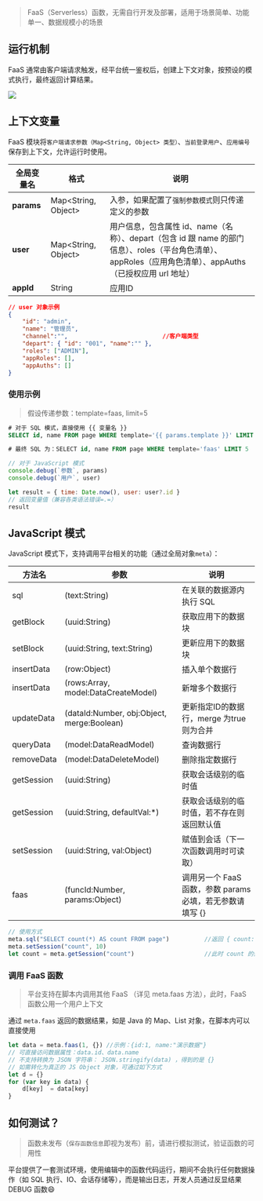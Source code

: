 > FaaS（Serverless）函数，无需自行开发及部署，适用于场景简单、功能单一、数据规模小的场景

## 运行机制

FaaS 通常由客户端请求触发，经平台统一鉴权后，创建上下文对象，按预设的模式执行，最终返回计算结果。

![](./static/img/faas-运行机制.webp)

## 上下文变量

FaaS 模块将`客户端请求参数（Map<String, Object> 类型）`、`当前登录用户`、`应用编号`保存到上下文，允许运行时使用。

全局变量名|格式|说明
-|-|-
**params**|Map<String, Object>|入参，如果配置了`强制参数模式`则只传递定义的参数
**user**|Map<String, Object>|用户信息，包含属性 id、name（名称）、depart（包含 id 跟 name 的部门信息）、roles（平台角色清单）、appRoles（应用角色清单）、appAuths（已授权应用 url 地址）
**appId**|String|应用ID

```json
// user 对象示例
{
    "id": "admin",
    "name": "管理员",
    "channel":"",                           //客户端类型
    "depart": { "id": "001", "name":"" },
    "roles": ["ADMIN"],
    "appRoles": [],
    "appAuths": []
}
```

### 使用示例
> 假设传递参数：template=faas, limit=5

```sql
# 对于 SQL 模式，直接使用 {{ 变量名 }}
SELECT id, name FROM page WHERE template='{{ params.template }}' LIMIT {{ params.limit }}

# 最终 SQL 为：SELECT id, name FROM page WHERE template='faas' LIMIT 5
```

```javascript
// 对于 JavaScript 模式
console.debug(`参数`, params)
console.debug(`用户`, user)

let result = { time: Date.now(), user: user?.id }
// 返回变量值（兼容各类语法错误=.=）
result
```

## JavaScript 模式

JavaScript 模式下，支持调用平台相关的功能（通过全局对象`meta`）：

方法名|参数|说明
-|-|-
sql|(text:String)|在关联的数据源内执行 SQL
getBlock|(uuid:String)|获取应用下的数据块
setBlock|(uuid:String, text:String)|更新应用下的数据块
insertData|(row:Object)|插入单个数据行
insertData|(rows:Array<Object>, model:DataCreateModel)|新增多个数据行
updateData|(dataId:Number, obj:Object, merge:Boolean)|更新指定ID的数据行，merge 为true则为合并
queryData|(model:DataReadModel)|查询数据行
removeData|(model:DataDeleteModel)|删除指定数据行
getSession|(uuid:String)|获取会话级别的临时值
getSession|(uuid:String, defaultVal:*)|获取会话级别的临时值，若不存在则返回默认值
setSession|(uuid:String, val:Object)|赋值到会话（下一次函数调用时可读取）
faas|(funcId:Number, params:Object)|调用另一个 FaaS 函数，参数 params 必填，若无参数请填写 {}

```javascript
// 使用方式
meta.sql("SELECT count(*) AS count FROM page")          //返回 { count: 1 }
meta.setSession("count", 10)
let count = meta.getSession("count")                    //此时 count 的值为 10
```

### 调用 FaaS 函数
> 平台支持在脚本内调用其他 FaaS （详见 meta.faas 方法），此时，FaaS 函数公用一个用户上下文

通过  `meta.faas` 返回的数据结果，如是 Java 的 Map、List 对象，在脚本内可以直接使用

```javascript
let data = meta.faas(1, {}) //示例：{id:1, name:"演示数据"}
// 可直接访问数据属性：data.id、data.name
// 不支持转换为 JSON 字符串： JSON.stringify(data) ，得到的是 {}
// 如需转化为真正的 JS Object 对象，可通过如下方式
let d = {}
for (var key in data) {
    d[key]  = data[key]
}
```

## 如何测试？
> 函数未发布（`保存函数信息`即视为发布）前，请进行模拟测试，验证函数的可用性

平台提供了一套测试环境，使用编辑中的函数代码运行，期间不会执行任何数据操作（如 SQL 执行、IO、会话存储等），而是输出日志，开发人员通过反显结果 DEBUG 函数😄
